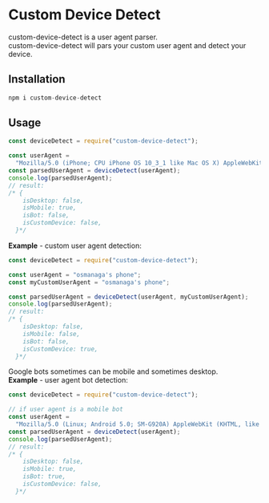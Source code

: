 # Custom Device Detect

custom-device-detect is a user agent parser.<br/>
custom-device-detect will pars your custom user agent and detect your device.<br/>

## Installation

```js
npm i custom-device-detect
```

## Usage

```js
const deviceDetect = require("custom-device-detect");

const userAgent =
  "Mozilla/5.0 (iPhone; CPU iPhone OS 10_3_1 like Mac OS X) AppleWebKit/603.1.30 (KHTML, like Gecko) Version/10.0 Mobile/14E304 Safari/602.1";
const parsedUserAgent = deviceDetect(userAgent);
console.log(parsedUserAgent);
// result:
/* {
    isDesktop: false,
    isMobile: true,
    isBot: false,
    isCustomDevice: false,
  }*/
```

**Example** - custom user agent detection:<br/>

```js
const deviceDetect = require("custom-device-detect");

const userAgent = "osmanaga's phone";
const myCustomUserAgent = "osmanaga's phone";

const parsedUserAgent = deviceDetect(userAgent, myCustomUserAgent);
console.log(parsedUserAgent);
// result:
/* {
    isDesktop: false,
    isMobile: false,
    isBot: false,
    isCustomDevice: true,
  }*/
```

Google bots sometimes can be mobile and sometimes desktop.<br/>
**Example** - user agent bot detection:

```js
const deviceDetect = require("custom-device-detect");

// if user agent is a mobile bot
const userAgent =
  "Mozilla/5.0 (Linux; Android 5.0; SM-G920A) AppleWebKit (KHTML, like Gecko) Chrome Mobile Safari (compatible; AdsBot-Google-Mobile; +http://www.google.com/mobile/adsbot.html)";
const parsedUserAgent = deviceDetect(userAgent);
console.log(parsedUserAgent);
// result:
/* {
    isDesktop: false,
    isMobile: true,
    isBot: true,
    isCustomDevice: false,
  }*/
```
